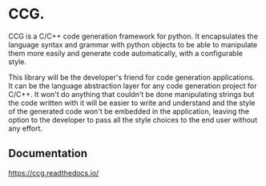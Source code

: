 # CCG. 

CCG is a C/C++ code generation framework for python. It encapsulates the language syntax and grammar with python objects to be able to manipulate them more easily and generate code automatically, with a configurable style.

This library will be the developer's friend for code generation applications. It can be the language abstraction layer for any code generation project for C/C++. It won't do anything that couldn't be done manipulating strings but the code written with it will be easier to write and understand and the style of the generated code won't be embedded in the application, leaving the option to the developer to pass all the style choices to the end user without any effort.

## Documentation
https://ccg.readthedocs.io/